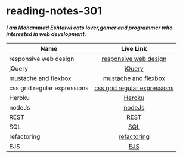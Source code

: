 # reading-notes-301

**_I am Mohammad Eshtaiwi cats lover,gamer and programmer who interested in web development._**

| Name                         |                                                     Live Link                                                      |
| ---------------------------- | :----------------------------------------------------------------------------------------------------------------: |
| responsive web design        |        [responsive web design](https://mohammad-eshtaiwi.github.io/reading-notes-301/responsive-web-design)        |
| jQuery                       |                       [jQuery](https://mohammad-eshtaiwi.github.io/reading-notes-301/jQuery)                       |
| mustache and flexbox         |         [mustache and flexbox](https://mohammad-eshtaiwi.github.io/reading-notes-301/mustache-and-flexbox)         |
| css grid regular expressions | [css grid regular expressions](https://mohammad-eshtaiwi.github.io/reading-notes-301/css-grid-regular-expressions) |
| Heroku                       |                       [Heroku](https://mohammad-eshtaiwi.github.io/reading-notes-301/heroku)                       |
| nodeJs                       |                       [nodeJs](https://mohammad-eshtaiwi.github.io/reading-notes-301/nodeJs)                       |
| REST                         |                         [REST](https://mohammad-eshtaiwi.github.io/reading-notes-301/REST)                         |
| SQL                          |                          [SQL](https://mohammad-eshtaiwi.github.io/reading-notes-301/SQL)                          |
| refactoring                  |                  [refactoring](https://mohammad-eshtaiwi.github.io/reading-notes-301/refactoring)                  |
| EJS                          |                          [EJS](https://mohammad-eshtaiwi.github.io/reading-notes-301/EJS)                          |
